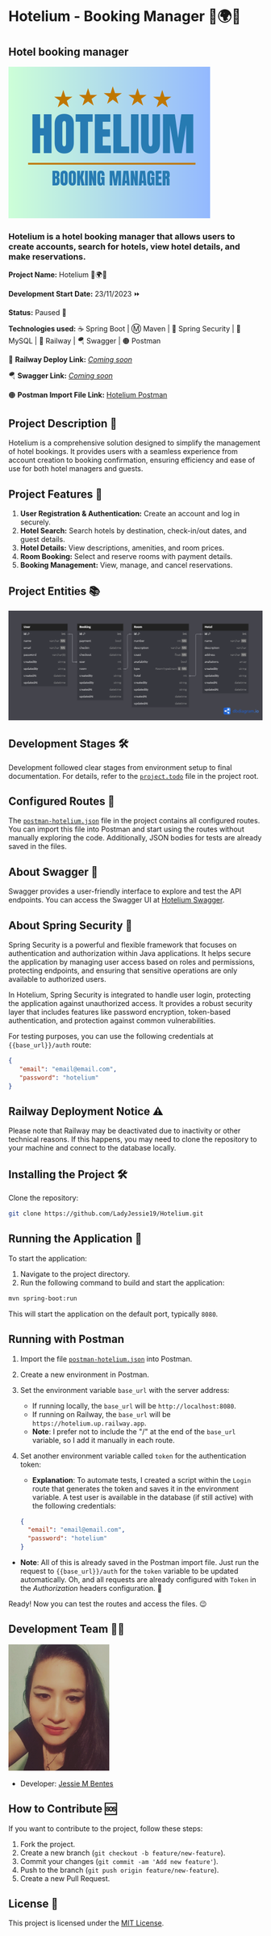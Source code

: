 ﻿# Hotelium - Booking Manager 🏨🌍💼

## Hotel booking manager

<img src="./assets/images/hotelium.png" alt="Hotelium" width="400" />

### Hotelium is a hotel booking manager that allows users to create accounts, search for hotels, view hotel details, and make reservations.

**Project Name:** Hotelium 🏨🌍💼

**Development Start Date:** 23/11/2023 ⏩

**Status:** Paused 🛑

**Technologies used:** ☕ Spring Boot | Ⓜ Maven | 🔐 Spring Security | 💾 MySQL | 🚈 Railway | 🪂 Swagger | 🟠 Postman

🚈 **Railway Deploy Link:** [_Coming soon_](http://localhost:3000)

🪂 **Swagger Link:** [_Coming soon_](http://localhost:3000)

🟠 **Postman Import File Link:** [Hotelium Postman](./assets/postman/postman-hotelium.json)

## Project Description 📝

Hotelium is a comprehensive solution designed to simplify the management of hotel bookings. It provides users with a seamless experience from account creation to booking confirmation, ensuring efficiency and ease of use for both hotel managers and guests.

## Project Features 🔧

1. **User Registration & Authentication:** Create an account and log in securely.
2. **Hotel Search:** Search hotels by destination, check-in/out dates, and guest details.
3. **Hotel Details:** View descriptions, amenities, and room prices.
4. **Room Booking:** Select and reserve rooms with payment details.
5. **Booking Management:** View, manage, and cancel reservations.

## Project Entities 📚

<img src="./assets/images/hotelium-diagram.png" alt="diagram-hotelium" />

## Development Stages 🛠️

Development followed clear stages from environment setup to final documentation. For details, refer to the [`project.todo`](./project.todo) file in the project root.

## Configured Routes 🚀

The [`postman-hotelium.json`](./assets/postman/postman-hotelium.json) file in the project contains all configured routes. You can import this file into Postman and start using the routes without manually exploring the code. Additionally, JSON bodies for tests are already saved in the files.

## About Swagger 📜

Swagger provides a user-friendly interface to explore and test the API endpoints. You can access the Swagger UI at [Hotelium Swagger](https://hotelium.up.railway.app/swagger-ui/index.html).

## About Spring Security 🔐

Spring Security is a powerful and flexible framework that focuses on authentication and authorization within Java applications. It helps secure the application by managing user access based on roles and permissions, protecting endpoints, and ensuring that sensitive operations are only available to authorized users.

In Hotelium, Spring Security is integrated to handle user login, protecting the application against unauthorized access. It provides a robust security layer that includes features like password encryption, token-based authentication, and protection against common vulnerabilities.

For testing purposes, you can use the following credentials at `{{base_url}}/auth` route:

```json
{
   "email": "email@email.com",
   "password": "hotelium"
}
```

## Railway Deployment Notice ⚠️

Please note that Railway may be deactivated due to inactivity or other technical reasons. If this happens, you may need to clone the repository to your machine and connect to the database locally.

## Installing the Project 🛠️

Clone the repository:

```bash
git clone https://github.com/LadyJessie19/Hotelium.git
```

## Running the Application 🚀

To start the application:

1. Navigate to the project directory.
2. Run the following command to build and start the application:

```bash
mvn spring-boot:run
```

This will start the application on the default port, typically `8080`.

## Running with Postman

1. Import the file [`postman-hotelium.json`](./assets/postman/postman-hotelium.json) into Postman.
2. Create a new environment in Postman.
3. Set the environment variable `base_url` with the server address:

   - If running locally, the `base_url` will be `http://localhost:8080`.
   - If running on Railway, the `base_url` will be `https://hotelium.up.railway.app`.
   - **Note**: I prefer not to include the "/" at the end of the `base_url` variable, so I add it manually in each route.

4. Set another environment variable called `token` for the authentication token:

   - **Explanation**: To automate tests, I created a script within the `Login` route that generates the token and saves it in the environment variable. A test user is available in the database (if still active) with the following credentials:

   ```json
   {
     "email": "email@email.com",
     "password": "hotelium"
   }
   ```

- **Note**: All of this is already saved in the Postman import file. Just run the request to `{{base_url}}/auth` for the `token` variable to be updated automatically. Oh, and all requests are already configured with `Token` in the _Authorization_ headers configuration. 🥳

Ready! Now you can test the routes and access the files. 😉

## Development Team 🙋‍♀️

<img src="./assets/images/jessie-dev.jpg" alt="Jessie" width="200" />

- Developer: [Jessie M Bentes](https://github.com/LadyJessie19)

## How to Contribute 🆘

If you want to contribute to the project, follow these steps:

1. Fork the project.
2. Create a new branch (`git checkout -b feature/new-feature`).
3. Commit your changes (`git commit -am 'Add new feature'`).
4. Push to the branch (`git push origin feature/new-feature`).
5. Create a new Pull Request.

## License 🧐

This project is licensed under the [MIT License](https://opensource.org/licenses/MIT).
